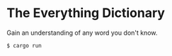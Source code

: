 
# The Everything Dictionary

Gain an understanding of any word you don't know.

```bash
$ cargo run
```
